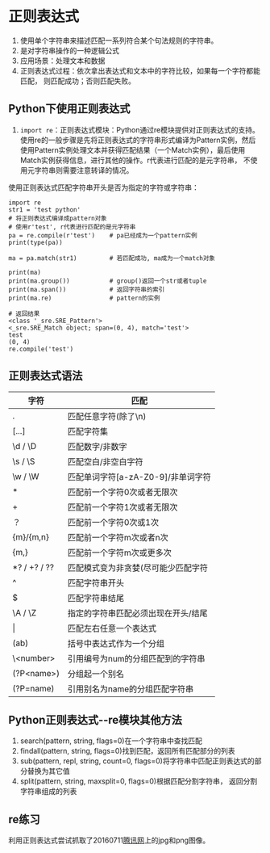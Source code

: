 # 正则表达式
1. 使用单个字符串来描述匹配一系列符合某个句法规则的字符串。
2. 是对字符串操作的一种逻辑公式
3. 应用场景：处理文本和数据
4. 正则表达式过程：依次拿出表达式和文本中的字符比较，如果每一个字符都能匹配， 则匹配成功；否则匹配失败。

## Python下使用正则表达式
1. `import re`：正则表达式模块：Python通过re模块提供对正则表达式的支持。使用re的一般步骤是先将正则表达式的字符串形式编译为Pattern实例，然后使用Pattern实例处理文本并获得匹配结果（一个Match实例），最后使用Match实例获得信息，进行其他的操作。r代表进行匹配的是元字符串， 不使用元字符串则需要注意转译的情况。

使用正则表达式匹配字符串开头是否为指定的字符或字符串：


```
import re
str1 = 'test python'
# 将正则表达式编译成pattern对象
# 使用r'test', r代表进行匹配的是元字符串
pa = re.compile(r'test')    # pa已经成为一个pattern实例
print(type(pa))

ma = pa.match(str1)         # 若匹配成功, ma成为一个match对象

print(ma)
print(ma.group())           # group()返回一个str或者tuple
print(ma.span())            # 返回字符串的索引
print(ma.re)                # pattern的实例
```

```
# 返回结果
<class '_sre.SRE_Pattern'>
<_sre.SRE_Match object; span=(0, 4), match='test'>
test
(0, 4)
re.compile('test')
```

## 正则表达式语法


|字符|匹配|
|------|------|
|.|匹配任意字符(除了\n)|
|[...]|匹配字符集|
|\d / \D|匹配数字/非数字|
|\s / \S|匹配空白/非空白字符|
|\w / \W|匹配单词字符[a-zA-Z0-9]/非单词字符|
|\*|匹配前一个字符0次或者无限次|
|+|匹配前一个字符1次或者无限次|
|？|匹配前一个字符0次或1次|
|{m}/{m,n}|匹配前一个字符m次或者n次|
|{m,}|匹配前一个字符m次或更多次|
|\*? / +? / ??|匹配模式变为非贪婪(尽可能少匹配字符|)
|^|匹配字符串开头|
|$|匹配字符串结尾|
|\A / \Z|指定的字符串匹配必须出现在开头/结尾|
|\||匹配左右任意一个表达式|
|(ab)|括号中表达式作为一个分组|
|\\\<number>|引用编号为num的分组匹配到的字符串|
|(?P\<name>)|分组起一个别名|
|(?P=name)|引用别名为name的分组匹配字符串|

## Python正则表达式--re模块其他方法
1. search(pattern, string, flags=0)在一个字符串中查找匹配
2. findall(pattern, string, flags=0)找到匹配，返回所有匹配部分的列表
3. sub(pattern, repl, string, count=0, flags=0)将字符串中匹配正则表达式的部分替换为其它值
4. split(pattern, string, maxsplit=0, flags=0)根据匹配分割字符串， 返回分割字符串组成的列表

## re练习
利用正则表达式尝试抓取了20160711[腾讯网](http://www.qq.com/)上的jpg和png图像。
